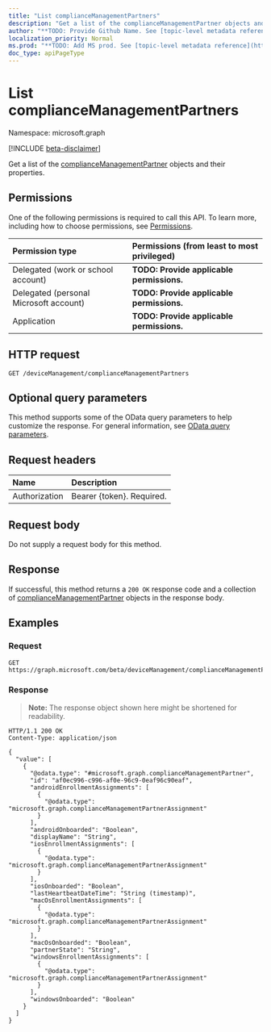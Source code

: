 ```yaml
---
title: "List complianceManagementPartners"
description: "Get a list of the complianceManagementPartner objects and their properties."
author: "**TODO: Provide Github Name. See [topic-level metadata reference](https://msgo.azurewebsites.net/add/document/guidelines/metadata.html#topic-level-metadata)**"
localization_priority: Normal
ms.prod: "**TODO: Add MS prod. See [topic-level metadata reference](https://msgo.azurewebsites.net/add/document/guidelines/metadata.html#topic-level-metadata)**"
doc_type: apiPageType
---
```


# List complianceManagementPartners
Namespace: microsoft.graph

[!INCLUDE [beta-disclaimer](../../includes/beta-disclaimer.md)]

Get a list of the [complianceManagementPartner](../resources/compliancemanagementpartner.md) objects and their properties.

## Permissions
One of the following permissions is required to call this API. To learn more, including how to choose permissions, see [Permissions](/graph/permissions-reference).

|Permission type|Permissions (from least to most privileged)|
|:---|:---|
|Delegated (work or school account)|**TODO: Provide applicable permissions.**|
|Delegated (personal Microsoft account)|**TODO: Provide applicable permissions.**|
|Application|**TODO: Provide applicable permissions.**|

## HTTP request

<!-- {
  "blockType": "ignored"
}
-->
``` http
GET /deviceManagement/complianceManagementPartners
```

## Optional query parameters
This method supports some of the OData query parameters to help customize the response. For general information, see [OData query parameters](/graph/query-parameters).

## Request headers
|Name|Description|
|:---|:---|
|Authorization|Bearer {token}. Required.|

## Request body
Do not supply a request body for this method.

## Response

If successful, this method returns a `200 OK` response code and a collection of [complianceManagementPartner](../resources/compliancemanagementpartner.md) objects in the response body.

## Examples

### Request
<!-- {
  "blockType": "request",
  "name": "list_compliancemanagementpartner"
}
-->
``` http
GET https://graph.microsoft.com/beta/deviceManagement/complianceManagementPartners
```


### Response
>**Note:** The response object shown here might be shortened for readability.
<!-- {
  "blockType": "response",
  "truncated": true,
  "@odata.type": "Collection(microsoft.graph.complianceManagementPartner)"
}
-->
``` http
HTTP/1.1 200 OK
Content-Type: application/json

{
  "value": [
    {
      "@odata.type": "#microsoft.graph.complianceManagementPartner",
      "id": "af0ec996-c996-af0e-96c9-0eaf96c90eaf",
      "androidEnrollmentAssignments": [
        {
          "@odata.type": "microsoft.graph.complianceManagementPartnerAssignment"
        }
      ],
      "androidOnboarded": "Boolean",
      "displayName": "String",
      "iosEnrollmentAssignments": [
        {
          "@odata.type": "microsoft.graph.complianceManagementPartnerAssignment"
        }
      ],
      "iosOnboarded": "Boolean",
      "lastHeartbeatDateTime": "String (timestamp)",
      "macOsEnrollmentAssignments": [
        {
          "@odata.type": "microsoft.graph.complianceManagementPartnerAssignment"
        }
      ],
      "macOsOnboarded": "Boolean",
      "partnerState": "String",
      "windowsEnrollmentAssignments": [
        {
          "@odata.type": "microsoft.graph.complianceManagementPartnerAssignment"
        }
      ],
      "windowsOnboarded": "Boolean"
    }
  ]
}
```


